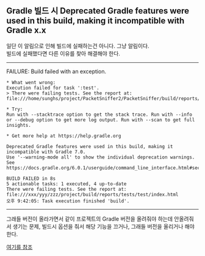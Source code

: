 ## Gradle 빌드 시 Deprecated Gradle features were used in this build, making it incompatible with Gradle x.x

일단 이 알림으로 인해 빌드에 실패하는건 아니다. 그냥 알림이다.  
빌드에 실패했다면 다른 이유를 찾아 해결해야 한다.

---


FAILURE: Build failed with an exception.
```
* What went wrong:
Execution failed for task ':test'.
> There were failing tests. See the report at: file:///home/sunghs/project/PacketSniffer2/PacketSniffer/build/reports/tests/test/index.html

* Try:
Run with --stacktrace option to get the stack trace. Run with --info or --debug option to get more log output. Run with --scan to get full insights.

* Get more help at https://help.gradle.org

Deprecated Gradle features were used in this build, making it incompatible with Gradle 7.0.
Use '--warning-mode all' to show the individual deprecation warnings.
See https://docs.gradle.org/6.0.1/userguide/command_line_interface.html#sec:command_line_warnings

BUILD FAILED in 8s
5 actionable tasks: 1 executed, 4 up-to-date
There were failing tests. See the report at: file:///xxx/yyy/zzz/project/build/reports/tests/test/index.html
오후 9:42:05: Task execution finished 'build'.
```
---

그래들 버전이 올라가면서 같이 프로젝트의 Gradle 버전을 올려줘야 하는데 안올려줘서 생기는 문제,
빌드시 옵션을 줘서 해당 기능을 끄거나, 그래들 버전을 올리거나 해야한다.


[여기를 참조](https://lollolzkk.tistory.com/26)